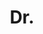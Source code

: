 ---
name: Srikumar Ramalingam
title: Dr.
email: removethisifyouarehuman-srikumar.ramalingam@brookes.ac.uk
website: 
note: 
category: Former Members
photo: 
---